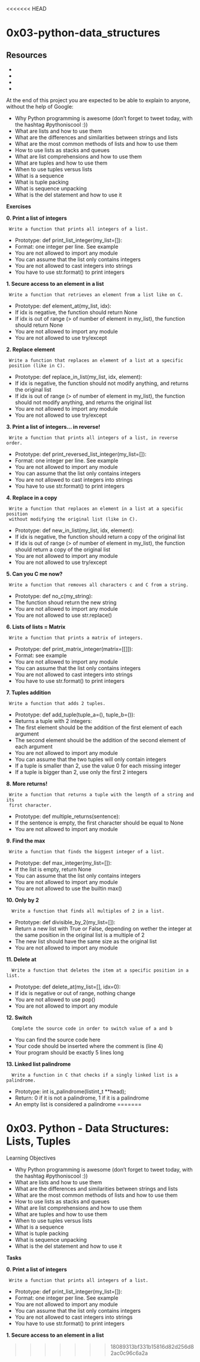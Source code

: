 <<<<<<< HEAD
# 0x03-python-data_structures

## Resources

* []()
* []()
* []()
* []()

At the end of this project you are expected to be able to explain to anyone, without the help of Google:

* Why Python programming is awesome (don’t forget to tweet today, with the hashtag #pythoniscool :))
* What are lists and how to use them
* What are the differences and similarities between strings and lists
* What are the most common methods of lists and how to use them
* How to use lists as stacks and queues
* What are list comprehensions and how to use them
* What are tuples and how to use them
* When to use tuples versus lists
* What is a sequence
* What is tuple packing
* What is sequence unpacking
* What is the del statement and how to use it

**Exercises**

**0. Print a list of integers**

     Write a function that prints all integers of a list.

* Prototype: def print_list_integer(my_list=[]):
* Format: one integer per line. See example
* You are not allowed to import any module
* You can assume that the list only contains integers
* You are not allowed to cast integers into strings
* You have to use str.format() to print integers

**1. Secure access to an element in a list**

     Write a function that retrieves an element from a list like on C.

* Prototype: def element_at(my_list, idx):
* If idx is negative, the function should return None
* If idx is out of range (> of number of element in my_list), the
  function should return None
* You are not allowed to import any module
* You are not allowed to use try/except

**2. Replace element**

     Write a function that replaces an element of a list at a specific
     position (like in C).

* Prototype: def replace_in_list(my_list, idx, element):
* If idx is negative, the function should not modify anything, and
  returns the original list
* If idx is out of range (> of number of element in my_list), the function
  should not modify anything, and returns the original list
* You are not allowed to import any module
* You are not allowed to use try/except

**3. Print a list of integers... in reverse!**

     Write a function that prints all integers of a list, in reverse order.

* Prototype: def print_reversed_list_integer(my_list=[]):
* Format: one integer per line. See example
* You are not allowed to import any module
* You can assume that the list only contains integers
* You are not allowed to cast integers into strings
* You have to use str.format() to print integers

**4. Replace in a copy**

     Write a function that replaces an element in a list at a specific position
     without modifying the original list (like in C).

* Prototype: def new_in_list(my_list, idx, element):
* If idx is negative, the function should return a copy of the original list
* If idx is out of range (> of number of element in my_list), the function
  should return a copy of the original list
* You are not allowed to import any module
* You are not allowed to use try/except

**5. Can you C me now?**

     Write a function that removes all characters c and C from a string.

* Prototype: def no_c(my_string):
* The function shoud return the new string
* You are not allowed to import any module
* You are not allowed to use str.replace()

**6. Lists of lists = Matrix**

     Write a function that prints a matrix of integers.

* Prototype: def print_matrix_integer(matrix=[[]]):
* Format: see example
* You are not allowed to import any module
* You can assume that the list only contains integers
* You are not allowed to cast integers into strings
* You have to use str.format() to print integers

**7. Tuples addition**

     Write a function that adds 2 tuples.

* Prototype: def add_tuple(tuple_a=(), tuple_b=()):
* Returns a tuple with 2 integers:
* The first element should be the addition of the first element of each argument
* The second element should be the addition of the second element of each argument
* You are not allowed to import any module
* You can assume that the two tuples will only contain integers
* If a tuple is smaller than 2, use the value 0 for each missing integer
* If a tuple is bigger than 2, use only the first 2 integers

**8. More returns!**

     Write a function that returns a tuple with the length of a string and its
     first character.

* Prototype: def multiple_returns(sentence):
* If the sentence is empty, the first character should be equal to None
* You are not allowed to import any module

**9. Find the max**

     Write a function that finds the biggest integer of a list.

* Prototype: def max_integer(my_list=[]):
* If the list is empty, return None
* You can assume that the list only contains integers
* You are not allowed to import any module
* You are not allowed to use the builtin max()

**10. Only by 2**

      Write a function that finds all multiples of 2 in a list.

* Prototype: def divisible_by_2(my_list=[]):
* Return a new list with True or False, depending on wether the integer at the
  same position in the original list is a multiple of 2
* The new list should have the same size as the original list
* You are not allowed to import any module

**11. Delete at**

      Write a function that deletes the item at a specific position in a list.

* Prototype: def delete_at(my_list=[], idx=0):
* If idx is negative or out of range, nothing change
* You are not allowed to use pop()
* You are not allowed to import any module

**12. Switch**

      Complete the source code in order to switch value of a and b

* You can find the source code here
* Your code should be inserted where the comment is (line 4)
* Your program should be exactly 5 lines long

**13. Linked list palindrome**

      Write a function in C that checks if a singly linked list is a palindrome.

* Prototype: int is_palindrome(listint_t **head);
* Return: 0 if it is not a palindrome, 1 if it is a palindrome
* An empty list is considered a palindrome
=======
# 0x03. Python - Data Structures: Lists, Tuples

Learning Objectives

* Why Python programming is awesome (don’t forget to tweet today, with the hashtag #pythoniscool :))
* What are lists and how to use them
* What are the differences and similarities between strings and lists
* What are the most common methods of lists and how to use them
* How to use lists as stacks and queues
* What are list comprehensions and how to use them
* What are tuples and how to use them
* When to use tuples versus lists
* What is a sequence
* What is tuple packing
* What is sequence unpacking
* What is the del statement and how to use it

**Tasks**

**0. Print a list of integers**

     Write a function that prints all integers of a list.

* Prototype: def print_list_integer(my_list=[]):
* Format: one integer per line. See example
* You are not allowed to import any module
* You can assume that the list only contains integers
* You are not allowed to cast integers into strings
* You have to use str.format() to print integers

**1. Secure access to an element in a list**
>>>>>>> 18089313bf331b15816d82d256d82ac0c96c6a2a
